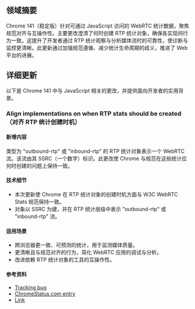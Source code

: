 ## 领域摘要

Chrome 141（稳定版）针对可通过 JavaScript 访问的 WebRTC 统计数据，聚焦规范对齐与互操作性。主要更改澄清了何时创建 RTP 统计对象，确保各实现间行为一致。这提升了开发者通过 RTP 统计观察与分析媒体流时的可靠性，使诊断与监控更清晰。此更新通过加强规范遵循、减少统计生命周期的歧义，推进了 Web 平台的进展。

## 详细更新

以下是 Chrome 141 中与 JavaScript 相关的更改，并提供面向开发者的实用背景。

### Align implementations on when RTP stats should be created（对齐 RTP 统计创建时机）

#### 新增内容
类型为 "outbound-rtp" 或 "inbound-rtp" 的 RTP 统计对象表示一个 WebRTC 流。该流由其 SSRC（一个数字）标识。此更改使 Chrome 与规范在这些统计应何时创建的问题上保持一致。

#### 技术细节
- 本次更新使 Chrome 在 RTP 统计对象的创建时机方面与 W3C WebRTC Stats 规范保持一致。
- 对象以 SSRC 为键，并在 RTP 统计层级中表示 "outbound-rtp" 或 "inbound-rtp" 流。

#### 适用场景
- 跨浏览器更一致、可预测的统计，用于监测媒体质量。
- 更清晰且与规范对齐的行为，简化 WebRTC 应用的调试与分析。
- 改进依赖 RTP 统计对象的工具的互操作性。

#### 参考资料
- [Tracking bug](https://issues.chromium.org/issues/406585888)
- [ChromeStatus.com entry](https://chromestatus.com/feature/4580748730040320)
- [Link](https://w3c.github.io/webrtc-stats/#the-rtp-statistics-hierarchy)
